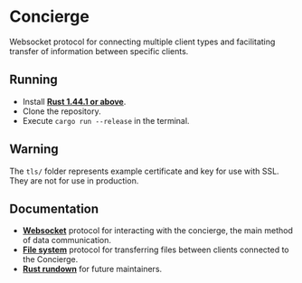 # Concierge
Websocket protocol for connecting multiple client types and facilitating transfer of information between specific clients.

## Running
* Install [**Rust 1.44.1 or above**](https://www.rust-lang.org/).
* Clone the repository.
* Execute `cargo run --release` in the terminal.

## Warning
The `tls/` folder represents example certificate and key for use with SSL. They are not for use in production.

## Documentation
* [**Websocket**](./PAYLOAD.md) protocol for interacting with the concierge, the main method of data communication.
* [**File system**](./FILESYSTEM.md) protocol for transferring files between clients connected to the Concierge.
* [**Rust rundown**](./RUST.md) for future maintainers.